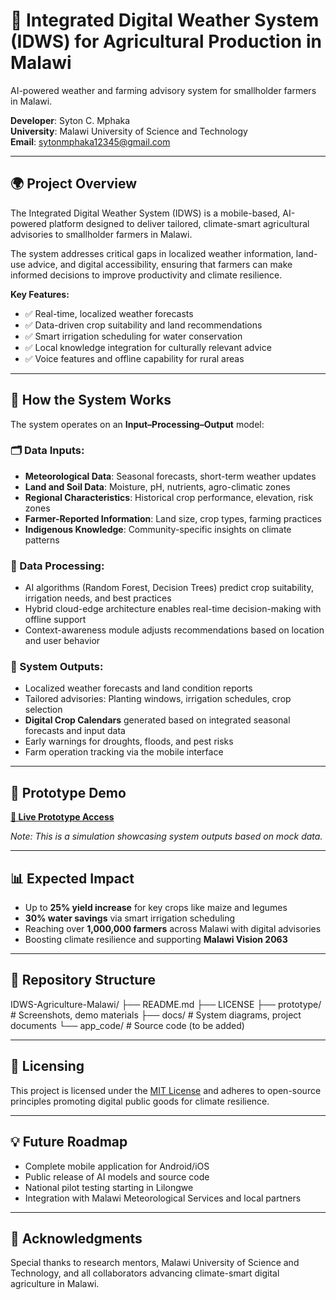 # 🌾 Integrated Digital Weather System (IDWS) for Agricultural Production in Malawi

AI-powered weather and farming advisory system for smallholder farmers in Malawi.

**Developer**: Syton C. Mphaka  
**University**: Malawi University of Science and Technology  
**Email**: sytonmphaka12345@gmail.com  

---

## 🌍 Project Overview

The Integrated Digital Weather System (IDWS) is a mobile-based, AI-powered platform designed to deliver tailored, climate-smart agricultural advisories to smallholder farmers in Malawi.

The system addresses critical gaps in localized weather information, land-use advice, and digital accessibility, ensuring that farmers can make informed decisions to improve productivity and climate resilience.

**Key Features:**
- ✅ Real-time, localized weather forecasts  
- ✅ Data-driven crop suitability and land recommendations  
- ✅ Smart irrigation scheduling for water conservation  
- ✅ Local knowledge integration for culturally relevant advice  
- ✅ Voice features and offline capability for rural areas  

---

## 🔄 How the System Works

The system operates on an **Input–Processing–Output** model:

### 🗂 Data Inputs:
- **Meteorological Data**: Seasonal forecasts, short-term weather updates  
- **Land and Soil Data**: Moisture, pH, nutrients, agro-climatic zones  
- **Regional Characteristics**: Historical crop performance, elevation, risk zones  
- **Farmer-Reported Information**: Land size, crop types, farming practices  
- **Indigenous Knowledge**: Community-specific insights on climate patterns  

### 🧠 Data Processing:
- AI algorithms (Random Forest, Decision Trees) predict crop suitability, irrigation needs, and best practices  
- Hybrid cloud-edge architecture enables real-time decision-making with offline support  
- Context-awareness module adjusts recommendations based on location and user behavior  

### 📲 System Outputs:
- Localized weather forecasts and land condition reports  
- Tailored advisories: Planting windows, irrigation schedules, crop selection  
- **Digital Crop Calendars** generated based on integrated seasonal forecasts and input data  
- Early warnings for droughts, floods, and pest risks  
- Farm operation tracking via the mobile interface  

---

## 📱 Prototype Demo

**[🔗 Live Prototype Access](https://sytonfloods.shinyapps.io/modelingagriculture)**  

*Note: This is a simulation showcasing system outputs based on mock data.*

---

## 📊 Expected Impact

- Up to **25% yield increase** for key crops like maize and legumes  
- **30% water savings** via smart irrigation scheduling  
- Reaching over **1,000,000 farmers** across Malawi with digital advisories  
- Boosting climate resilience and supporting **Malawi Vision 2063**  

---

## 📁 Repository Structure
IDWS-Agriculture-Malawi/
├── README.md
├── LICENSE
├── prototype/ # Screenshots, demo materials
├── docs/ # System diagrams, project documents
└── app_code/ # Source code (to be added)

---

## 📃 Licensing

This project is licensed under the [MIT License](./LICENSE) and adheres to open-source principles promoting digital public goods for climate resilience.

---

## 💡 Future Roadmap

- Complete mobile application for Android/iOS  
- Public release of AI models and source code  
- National pilot testing starting in Lilongwe  
- Integration with Malawi Meteorological Services and local partners  

---

## 🙏 Acknowledgments

Special thanks to research mentors, Malawi University of Science and Technology, and all collaborators advancing climate-smart digital agriculture in Malawi.



